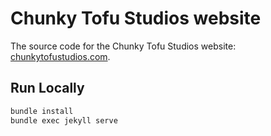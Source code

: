 # Chunky Tofu Studios website

The source code for the Chunky Tofu Studios website: [chunkytofustudios.com](https://chunkytofustudios.com).

## Run Locally

```bash
bundle install
bundle exec jekyll serve
```
